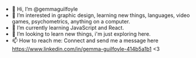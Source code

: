 - 👋 Hi, I’m @gemmaguilfoyle
- 👀 I’m interested in graphic design, learning new things, languages, video games, psychometrics, anything on a computer.
- 🌱 I’m currently learning JavaScript and React.
- 💞️ I’m looking to learn new things, i'm just exploring here.
- 📫 How to reach me: Connect and send me a message here https://www.linkedin.com/in/gemma-guilfoyle-414b5a1b1 <3

